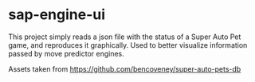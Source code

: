 # sap-engine-ui
This project simply reads a json file with the status of a Super Auto Pet game, and reproduces it graphically. Used to better visualize information passed by move predictor engines.

Assets taken from https://github.com/bencoveney/super-auto-pets-db
